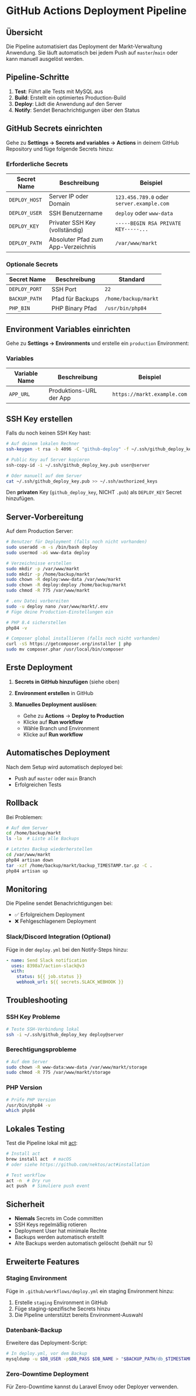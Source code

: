 # GitHub Actions Deployment Pipeline

## Übersicht

Die Pipeline automatisiert das Deployment der Markt-Verwaltung Anwendung. Sie läuft automatisch bei jedem Push auf `master`/`main` oder kann manuell ausgelöst werden.

## Pipeline-Schritte

1. **Test**: Führt alle Tests mit MySQL aus
2. **Build**: Erstellt ein optimiertes Production-Build
3. **Deploy**: Lädt die Anwendung auf den Server
4. **Notify**: Sendet Benachrichtigungen über den Status

## GitHub Secrets einrichten

Gehe zu **Settings → Secrets and variables → Actions** in deinem GitHub Repository und füge folgende Secrets hinzu:

### Erforderliche Secrets

| Secret Name | Beschreibung | Beispiel |
|------------|--------------|----------|
| `DEPLOY_HOST` | Server IP oder Domain | `123.456.789.0` oder `server.example.com` |
| `DEPLOY_USER` | SSH Benutzername | `deploy` oder `www-data` |
| `DEPLOY_KEY` | Privater SSH Key (vollständig) | `-----BEGIN RSA PRIVATE KEY-----...` |
| `DEPLOY_PATH` | Absoluter Pfad zum App-Verzeichnis | `/var/www/markt` |

### Optionale Secrets

| Secret Name | Beschreibung | Standard |
|------------|--------------|----------|
| `DEPLOY_PORT` | SSH Port | `22` |
| `BACKUP_PATH` | Pfad für Backups | `/home/backup/markt` |
| `PHP_BIN` | PHP Binary Pfad | `/usr/bin/php84` |

## Environment Variables einrichten

Gehe zu **Settings → Environments** und erstelle ein `production` Environment:

### Variables

| Variable Name | Beschreibung | Beispiel |
|--------------|--------------|----------|
| `APP_URL` | Produktions-URL der App | `https://markt.example.com` |

## SSH Key erstellen

Falls du noch keinen SSH Key hast:

```bash
# Auf deinem lokalen Rechner
ssh-keygen -t rsa -b 4096 -C "github-deploy" -f ~/.ssh/github_deploy_key

# Public Key auf Server kopieren
ssh-copy-id -i ~/.ssh/github_deploy_key.pub user@server

# Oder manuell auf dem Server
cat ~/.ssh/github_deploy_key.pub >> ~/.ssh/authorized_keys
```

Den **privaten** Key (`github_deploy_key`, NICHT `.pub`) als `DEPLOY_KEY` Secret hinzufügen.

## Server-Vorbereitung

Auf dem Production Server:

```bash
# Benutzer für Deployment (falls noch nicht vorhanden)
sudo useradd -m -s /bin/bash deploy
sudo usermod -aG www-data deploy

# Verzeichnisse erstellen
sudo mkdir -p /var/www/markt
sudo mkdir -p /home/backup/markt
sudo chown -R deploy:www-data /var/www/markt
sudo chown -R deploy:deploy /home/backup/markt
sudo chmod -R 775 /var/www/markt

# .env Datei vorbereiten
sudo -u deploy nano /var/www/markt/.env
# Füge deine Production-Einstellungen ein

# PHP 8.4 sicherstellen
php84 -v

# Composer global installieren (falls noch nicht vorhanden)
curl -sS https://getcomposer.org/installer | php
sudo mv composer.phar /usr/local/bin/composer
```

## Erste Deployment

1. **Secrets in GitHub hinzufügen** (siehe oben)

2. **Environment erstellen** in GitHub

3. **Manuelles Deployment auslösen**:
   - Gehe zu **Actions** → **Deploy to Production**
   - Klicke auf **Run workflow**
   - Wähle Branch und Environment
   - Klicke auf **Run workflow**

## Automatisches Deployment

Nach dem Setup wird automatisch deployed bei:
- Push auf `master` oder `main` Branch
- Erfolgreichen Tests

## Rollback

Bei Problemen:

```bash
# Auf dem Server
cd /home/backup/markt
ls -la  # Liste alle Backups

# Letztes Backup wiederherstellen
cd /var/www/markt
php84 artisan down
tar -xzf /home/backup/markt/backup_TIMESTAMP.tar.gz -C .
php84 artisan up
```

## Monitoring

Die Pipeline sendet Benachrichtigungen bei:
- ✅ Erfolgreichem Deployment
- ❌ Fehlgeschlagenem Deployment

### Slack/Discord Integration (Optional)

Füge in der `deploy.yml` bei den Notify-Steps hinzu:

```yaml
- name: Send Slack notification
  uses: 8398a7/action-slack@v3
  with:
    status: ${{ job.status }}
    webhook_url: ${{ secrets.SLACK_WEBHOOK }}
```

## Troubleshooting

### SSH Key Probleme
```bash
# Teste SSH-Verbindung lokal
ssh -i ~/.ssh/github_deploy_key deploy@server
```

### Berechtigungsprobleme
```bash
# Auf dem Server
sudo chown -R www-data:www-data /var/www/markt/storage
sudo chmod -R 775 /var/www/markt/storage
```

### PHP Version
```bash
# Prüfe PHP Version
/usr/bin/php84 -v
which php84
```

## Lokales Testing

Test die Pipeline lokal mit [act](https://github.com/nektos/act):

```bash
# Install act
brew install act  # macOS
# oder siehe https://github.com/nektos/act#installation

# Test workflow
act -n  # Dry run
act push  # Simuliere push event
```

## Sicherheit

- **Niemals** Secrets im Code committen
- SSH Keys regelmäßig rotieren
- Deployment User hat minimale Rechte
- Backups werden automatisch erstellt
- Alte Backups werden automatisch gelöscht (behält nur 5)

## Erweiterte Features

### Staging Environment

Füge in `.github/workflows/deploy.yml` ein staging Environment hinzu:

1. Erstelle `staging` Environment in GitHub
2. Füge staging-spezifische Secrets hinzu
3. Die Pipeline unterstützt bereits Environment-Auswahl

### Datenbank-Backup

Erweitere das Deployment-Script:

```bash
# In deploy.yml, vor dem Backup
mysqldump -u $DB_USER -p$DB_PASS $DB_NAME > "$BACKUP_PATH/db_$TIMESTAMP.sql"
```

### Zero-Downtime Deployment

Für Zero-Downtime kannst du Laravel Envoy oder Deployer verwenden.
